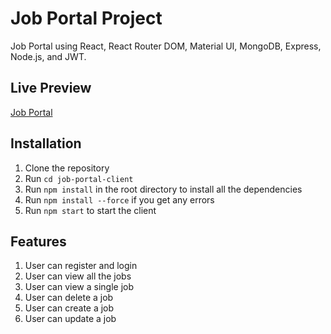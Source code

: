 # Job Portal Project

Job Portal using React, React Router DOM, Material UI, MongoDB, Express, Node.js, and JWT.

## Live Preview
[Job Portal]()

## Installation
1. Clone the repository
2. Run `cd job-portal-client`
2. Run `npm install` in the root directory to install all the dependencies
3. Run `npm install --force` if you get any errors
4. Run `npm start` to start the client

## Features
1. User can register and login
2. User can view all the jobs
3. User can view a single job
4. User can delete a job
5. User can create a job
6. User can update a job

